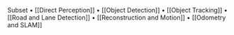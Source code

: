 
Subset
	• [[Direct Perception]]
	• [[Object Detection]]
	• [[Object Tracking]]
	• [[Road and Lane Detection]]
	• [[Reconstruction and Motion]]
	• [[Odometry and SLAM]]
	
	
